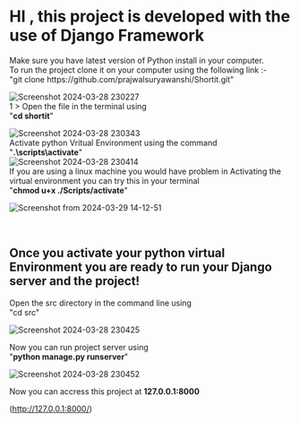 <h1> HI , this project is developed with the use of Django Framework</h1>
Make sure you have latest version of Python install in your computer.                                                      
<br>                                                                                                                                                                                                  
To run the project clone it on your computer using the following link :- <br>
"git clone https://github.com/prajwalsuryawanshi/Shortit.git"<br>     

![Screenshot 2024-03-28 230227](https://github.com/prajwalsuryawanshi/Shortit/assets/152725837/d27b3827-df46-44b8-b7bd-d53f2484fb9b)     
<p2>1 > Open the file in the terminal using <br> "**cd shortit**" </p2>                                                                  

![Screenshot 2024-03-28 230343](https://github.com/prajwalsuryawanshi/Shortit/assets/152725837/fe7cca6e-6c00-4815-beef-1fa4257dcf46)
<br>
<p3>Activate python Vritual Environment using the command <Br> "**.\scripts\activate**" </p3>                                                                                
![Screenshot 2024-03-28 230414](https://github.com/prajwalsuryawanshi/Shortit/assets/152725837/51069c37-9814-4105-9279-79f3413c2861)
<br> 
If you are using a linux machine you would have problem in Activating the virtual environment you can try this in your terminal
<br> 
"**chmod u+x ./Scripts/activate**"

![Screenshot from 2024-03-29 14-12-51](https://github.com/prajwalsuryawanshi/Shortit/assets/152725837/a537a483-2a37-485a-952e-cf751508f618)


<br>
<h2>Once you activate your python virtual Environment you are ready to run your Django server and the project!</h2>
<p5>Open the src directory in the command line using<p5> <br> 
"cd src"                                         
  
![Screenshot 2024-03-28 230425](https://github.com/prajwalsuryawanshi/Shortit/assets/152725837/42dea15d-f0a3-4d4c-89a7-bcb2e7c0a102)
<br>

<p6> Now you can run project server using </p6> <br> 
"**python manage.py runserver**"                                                                                                                                            
  
![Screenshot 2024-03-28 230452](https://github.com/prajwalsuryawanshi/Shortit/assets/152725837/506d32ce-2081-4d50-ab90-88ba51baf49c)

Now you can accress this project at **127.0.0.1:8000**                                                                                 

(http://127.0.0.1:8000/)
